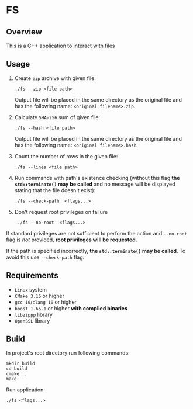 # FS

## Overview

This is a C++ application to interact with files

## Usage

1. Create `zip` archive with given file:
    ```
    ./fs --zip <file path>
    ```
   Output file will be placed in the same directory as the original file and has the following name: `<original filename>.zip`.


2. Calculate `SHA-256` sum of given file:
    ```
    ./fs --hash <file path>
    ```
   Output file will be placed in the same directory as the original file and has the following name: `<original filename>.hash`. 


3. Count the number of rows in the given file:
    ```
    ./fs --lines <file path>
    ```

4. Run commands with path's existence checking (without this flag **the `std::terminate()` may be called** and no message will be displayed stating that the file doesn't exist):
    ```
    ./fs --check-path  <flags...>
    ``` 
   

5. Don't request root privileges on failure
   ```
    ./fs --no-root  <flags...>
   ``` 

If standard privileges are not sufficient to perform the action and `--no-root` flag is _not_ provided, **root privileges will be requested**.

If the path is specified incorrectly, **the `std::terminate()` may be called**. To avoid this use `--check-path` flag.

## Requirements

* `Linux` system
* `CMake 3.16` or higher
* `gcc 10`/`clang 10` or higher 
* `boost 1.65.1` or higher **with compiled binaries**
* `libzippp` library
* `OpenSSL` library

## Build

In project's root directory run following commands:

```shell
mkdir build
cd build
cmake ..
make
```

Run application:

```
./fs <flags...>
```
